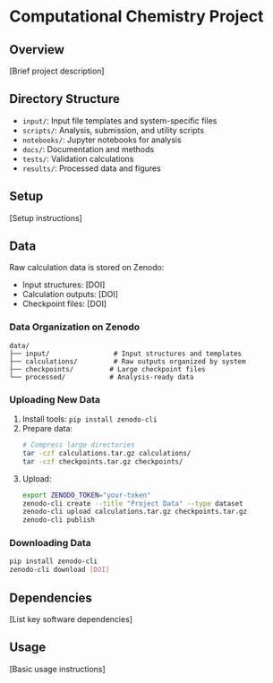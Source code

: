 # Computational Chemistry Project

## Overview
[Brief project description]

## Directory Structure
- `input/`: Input file templates and system-specific files
- `scripts/`: Analysis, submission, and utility scripts
- `notebooks/`: Jupyter notebooks for analysis
- `docs/`: Documentation and methods
- `tests/`: Validation calculations
- `results/`: Processed data and figures

## Setup
[Setup instructions]

## Data
Raw calculation data is stored on Zenodo:
- Input structures: [DOI]
- Calculation outputs: [DOI]
- Checkpoint files: [DOI]

### Data Organization on Zenodo
```
data/
├── input/                # Input structures and templates
├── calculations/         # Raw outputs organized by system
├── checkpoints/         # Large checkpoint files
└── processed/           # Analysis-ready data
```

### Uploading New Data
1. Install tools: `pip install zenodo-cli`
2. Prepare data:
    ```bash
    # Compress large directories
    tar -czf calculations.tar.gz calculations/
    tar -czf checkpoints.tar.gz checkpoints/
    ```
3. Upload:
    ```bash
    export ZENODO_TOKEN="your-token"
    zenodo-cli create --title "Project Data" --type dataset
    zenodo-cli upload calculations.tar.gz checkpoints.tar.gz
    zenodo-cli publish
    ```

### Downloading Data
```bash
pip install zenodo-cli
zenodo-cli download [DOI]
```

## Dependencies
[List key software dependencies]

## Usage
[Basic usage instructions]
